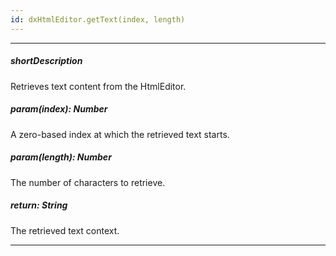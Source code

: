 ```yaml
---
id: dxHtmlEditor.getText(index, length)
---
```

---
##### shortDescription
Retrieves text content from the HtmlEditor.

##### param(index): Number
A zero-based index at which the retrieved text starts.

##### param(length): Number
The number of characters to retrieve.

##### return: String
The retrieved text context.

---
<!-- Description goes here -->
